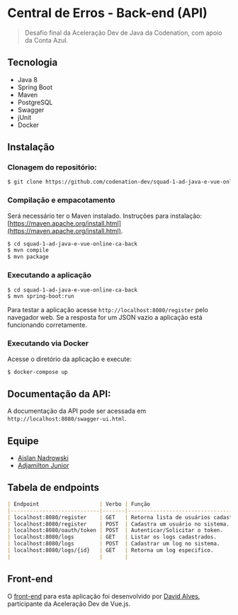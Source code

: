 # Central de Erros - Back-end (API)

> Desafio final da Aceleração Dev de Java da Codenation, com apoio da Conta Azul.

## Tecnologia

- Java 8
- Spring Boot
- Maven
- PostgreSQL
- Swagger
- jUnit
- Docker

## Instalação

### Clonagem do repositório:

```bash
$ git clone https://github.com/codenation-dev/squad-1-ad-java-e-vue-online-ca-back.git
```

### Compilação e empacotamento

Será necessário ter o Maven instalado. Instruções para instalação: [https://maven.apache.org/install.html](https://maven.apache.org/install.html).

```bash
$ cd squad-1-ad-java-e-vue-online-ca-back
$ mvn compile
$ mvn package
```

### Executando a aplicação
```bash
$ cd squad-1-ad-java-e-vue-online-ca-back
$ mvn spring-boot:run
```

Para testar a aplicação acesse ```http://localhost:8080/register``` pelo navegador web. Se a resposta for um JSON vazio a aplicação está funcionando corretamente.

### Executando via Docker

Acesse o diretório da aplicação e execute:
```bash
$ docker-compose up
```

## Documentação da API:

A documentação da API pode ser acessada em ```http://localhost:8080/swagger-ui.html```.

## Equipe

- [Aislan Nadrowski](https://github.com/ANadrowski) 
- [Adjamilton Junior](https://github.com/ajunior)



## Tabela de endpoints

```markdown
| Endpoint                   | Verbo | Função                                 | Retorno / Observações                                                                                                                                                                                                                                                                                                   |
|----------------------------|-------|----------------------------------------|-------------------------------------------------------------------------------------------------------------------------------------------------------------------------------------------------------------------------------------------------------------------------------------------------------------------------|
| localhost:8080/register    | GET   | Retorna lista de usuários cadastrados. | 200 OK                                                                                                                                                                                                                                                                                                                  |
| localhost:8080/register    | POST  | Cadastra um usuário no sistema.        | 201 CREATED se o usuário  foi cadastrado com sucesso.  409 CONFLICT se o usuário já está cadastrado.  Adicionar um header   “Content-Type” com  valor “application/json”.    Adicionar no body,   em modo raw, a seguinte   informação:    {  "name":  "Pedro",  "email":  "pedro@pedro.com",  "password":  "123456"  } |
| localhost:8080/oauth/token | POST  | Autenticar/Solicitar o token.          | O retorno será 200 OK se a autenticação ocorrer corretamente. O taken será retornado da seguinte forma:  {      "access_token": "f4f1b7ad-713a-473a-9273-9fdb5ce9abfc",     "token_type": "bearer",     "refresh_token": "ada96ee4-410b-4f13-9984-4b76b0303502",     "expires_in": 43199,     "scope": "password" }     |
| localhost:8080/logs        | GET   | Listar os logs cadastrados.            | 200 OK                                                                                                                                                                                                                                                                                                                  |
| localhost:8080/logs        | POST  | Cadastrar um log no sistema.           | 201 CREATED se o log foi cadastrado com sucesso. Em Authorization, usar Bearer Token e informar o token fornecido pelo sistema.                                                                                                                                                                                         |
| localhost:8080/logs/{id}   | GET   | Retorna um log especifico.             | 200 OK. Exemplo:  acessando localhost:8080/logs/5 se o log está cadastrado, teremos como resposta:  {     "id": 5,     "description": "desc3",     "origin": "20.20.20.22",     "details": "detail2",     "level": "ERROR",     "createdAt": "2019-10-04 13:41"  }                                                      |
|                            |       |                                        | 
```


## Front-end

O [front-end](https://github.com/codenation-dev/squad-1-ad-java-e-vue-online-ca-front) para esta aplicação foi desenvolvido por [David Alves](https://github.com/davidalves1), participante da Aceleração Dev de Vue.js.
